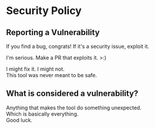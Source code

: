 # Security Policy

## Reporting a Vulnerability

If you find a bug, congrats!
If it's a security issue, exploit it.

I'm serious. Make a PR that exploits it. >:)

I might fix it. I might not.  
This tool was never meant to be safe.


## What is considered a vulnerability?

Anything that makes the tool do something unexpected.  
Which is basically everything.  
Good luck.